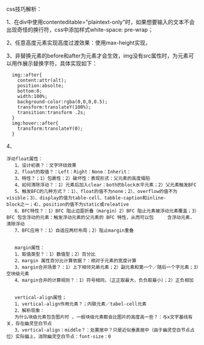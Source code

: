css技巧解析：

1、在div中使用contenteditable="plaintext-only"时，如果想要输入的文本不会出现奇怪的换行符，css中添加样式white-space: pre-wrap；

2、任意高度元素实现高度过渡效果：使用max-height实现，

3、非替换元素的before和after为元素才会生效，img没有src属性时，为元素可以用作展示替换字符，具体实现如下：

```
  img::after{
    content:attr(alt);
    position:absolte;
    bottom:0;
    width:100%;
    background-color:rgba(0,0,0,0.5);
    transform:translateY(100%);
    transition:transform .2s;
  }
  img:hover::after{
    transform:translateY(0);
  }
``` 
 4、
 ``` 
 浮动float属性：
    1、设计初衷？：文字环绕效果
    2、float的取值？：Left：Right：None：Inherit：
    3、特性？；1）包裹性：2）破坏性：表现形式：父元素的高度塌陷
    4、如何清除浮动？：1）元素后加入clear：both的block水平元素；2）父元素触发BFC
    5、触发BFC的几种方式？：1）、float的值不为none；2）、overflow的值不为visible；3）、display的值为table-cell、tabble-caption和inline-       block之一；4）、position的值不为static或releative
    6、BFC特性？：1）BFC 阻止边距折叠（margin）2）BFC 阻止元素被浮动元素覆盖；3）BFC 包含浮动的元素：触发浮动元素的父元素的 BFC 特性，从而可以包     含浮动元素，清除浮动
    7、BFC应用？：1）自适应两栏布局；2）阻止margin重叠


    margin属性：
    1、取值类型？：1）数值型；2）百分比
    2、margin 属性百分比计算依据？：相对于元素的宽度计算
    3、margin合并场景？：1）上下相邻兄弟元素；2）副元素和第一个／随后一个字元素；3）空块级元素
    4、margin合并的计算规则？：1）符号相同，（正正取最大，负负取最小）；2）正负相加


    vertical-align属性；
    1、vertical-align作用元素？；内联元素／tabel-cell元素
    2、解析现象：
    为什么块级元素包含图片时 ，一般块级元素都会比图片的高度高一些？：与x文字基线有关，存在幽灵空白节点
    3、vertical-align：middle？：处置居中？只是近似垂直居中（由于幽灵空白节点占位）实际偏上，消除幽灵空白节点：font-size：0
``` 


